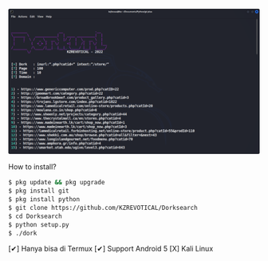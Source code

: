 ![Gambar Bukti](https://raw.githubusercontent.com/KZREVOTICAL/Dorksearch/main/dorking.png)

How to install?
```bash
$ pkg update && pkg upgrade
$ pkg install git
$ pkg install python
$ git clone https://github.com/KZREVOTICAL/Dorksearch
$ cd Dorksearch
$ python setup.py
$ ./dork
```

[✔] Hanya bisa di Termux
[✔] Support Android 5
[X] Kali Linux
